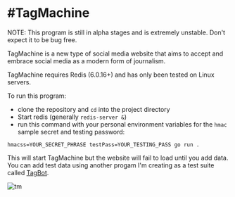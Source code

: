 # #TagMachine

NOTE: This program is still in alpha stages and is extremely unstable. Don't 
expect it to be bug free. 

TagMachine is a new type of social media website that aims to accept and 
embrace social media as a modern form of journalism. 

TagMachine requires Redis (6.0.16+) and has only been tested on Linux servers.

To run this program: 

* clone the repository and `cd` into the project directory
* Start redis (generally `redis-server &`)
* run this command with your personal environment variables for the `hmac` sample
secret and testing password:
</a>

    hmacss=YOUR_SECRET_PHRASE testPass=YOUR_TESTING_PASS go run .

This will start TagMachine but the website will fail to load until you add 
data. You can add test data using another progam I'm creating as a test suite 
called [TagBot](https://github.com/hartsfield/TagBot).

![tm](https://user-images.githubusercontent.com/30379836/192171321-90aafe05-25d3-4ea6-9d71-13336c0c1394.png)
